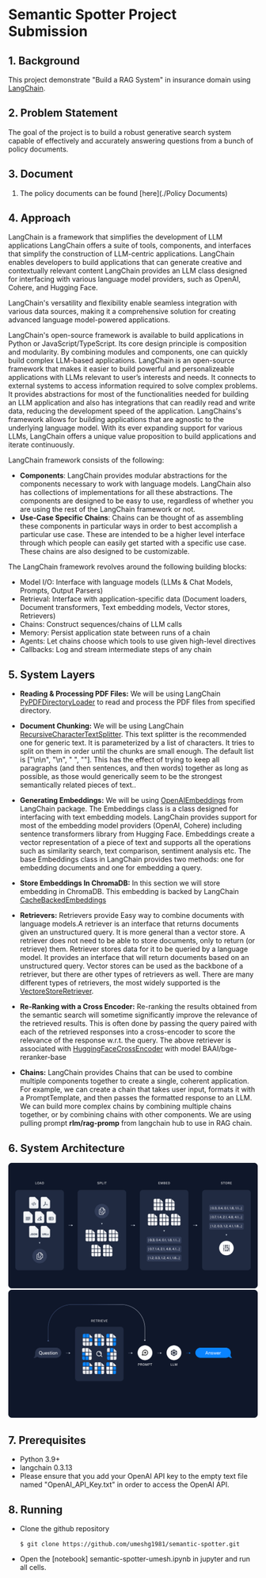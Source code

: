 # Semantic Spotter Project Submission

## 1. Background

This project demonstrate "Build a RAG System" in insurance domain
using  [LangChain](https://python.langchain.com/docs/introduction/).

## 2. Problem Statement

The goal of the project is to build a robust generative search system capable of effectively and accurately
answering questions from a bunch of policy documents.

## 3. Document

1. The policy documents can be found [here](./Policy Documents)

## 4. Approach

LangChain is a framework that simplifies the development of LLM applications LangChain offers a suite of tools,
components, and interfaces that simplify the construction of LLM-centric applications. LangChain enables developers to
build applications that can generate creative and contextually relevant content LangChain provides an LLM class designed
for interfacing with various language model providers, such as OpenAI, Cohere, and Hugging Face.

LangChain's versatility and flexibility enable seamless integration with various data sources, making it a comprehensive
solution for creating advanced language model-powered applications.

LangChain's open-source framework is available to build applications in Python or JavaScript/TypeScript. Its core design
principle is composition and modularity. By combining modules and components, one can quickly build complex LLM-based
applications. LangChain is an open-source framework that makes it easier to build powerful and personalizeable
applications with LLMs relevant to user’s interests and needs. It connects to external systems to access information
required to solve complex problems. It provides abstractions for most of the functionalities needed for building an LLM
application and also has integrations that can readily read and write data, reducing the development speed of the
application. LangChains's framework allows for building applications that are agnostic to the underlying language model.
With its ever expanding support for various LLMs, LangChain offers a unique value proposition to build applications and
iterate continuously.

LangChain framework consists of the following:

- **Components**: LangChain provides modular abstractions for the components necessary to work with language models.
  LangChain also has collections of implementations for all these abstractions. The components are designed to be easy
  to use, regardless of whether you are using the rest of the LangChain framework or not.
- **Use-Case Specific Chains**: Chains can be thought of as assembling these components in particular ways in order to
  best accomplish a particular use case. These are intended to be a higher level interface through which people can
  easily get started with a specific use case. These chains are also designed to be customizable.

The LangChain framework revolves around the following building blocks:

* Model I/O: Interface with language models (LLMs & Chat Models, Prompts, Output Parsers)
* Retrieval: Interface with application-specific data (Document loaders, Document transformers, Text embedding models,
  Vector stores, Retrievers)
* Chains: Construct sequences/chains of LLM calls
* Memory: Persist application state between runs of a chain
* Agents: Let chains choose which tools to use given high-level directives
* Callbacks: Log and stream intermediate steps of any chain

## 5. System Layers

- **Reading & Processing PDF Files:** We will be
  using
  LangChain [PyPDFDirectoryLoader](https://python.langchain.com/api_reference/community/document_loaders/langchain_community.document_loaders.pdf.PyPDFDirectoryLoader.html)
  to read and process the PDF files from specified directory.

- **Document Chunking:**  We will be
  using LangChain [RecursiveCharacterTextSplitter](https://python.langchain.com/docs/how_to/recursive_text_splitter/).
  This text
  splitter is the recommended one for generic text. It is parameterized by a list of
  characters. It tries to split on them in order until the chunks are small enough. The default list
  is ["\n\n", "\n", " ", ""]. This has the effect of trying to keep all paragraphs (and then sentences, and then words)
  together as long as possible, as those would generically seem to be the strongest semantically related pieces of
  text..

- **Generating Embeddings:**  We will be
  using [OpenAIEmbeddings](https://python.langchain.com/docs/integrations/text_embedding/openai/) from LangChain
  package. The Embeddings class
  is a class designed for interfacing with text embedding models.
  LangChain provides support for most of the embedding model providers (OpenAI, Cohere) including sentence transformers
  library from Hugging Face. Embeddings create a vector representation of a piece of text and supports all the
  operations such as similarity search, text comparison, sentiment analysis etc. The base Embeddings class in LangChain
  provides two methods: one for embedding documents and one for embedding a query.

- **Store Embeddings In ChromaDB:** In this section we will store embedding in ChromaDB. This embedding is backed by
  LangChain [CacheBackedEmbeddings](https://python.langchain.com/api_reference/langchain/embeddings/langchain.embeddings.cache.CacheBackedEmbeddings.html)

- **Retrievers:** Retrievers provide Easy way to combine documents with language models.A retriever is an interface that
  returns documents given an unstructured query. It is more general than a vector store. A retriever does not need to be
  able to store documents, only to return (or retrieve) them. Retriever stores data for it to be queried by a language
  model. It provides an interface that will return documents based on an unstructured query. Vector stores can be used
  as the backbone of a retriever, but there are other types of retrievers as well. There are many different types of
  retrievers, the most widely supported is
  the [VectoreStoreRetriever](https://python.langchain.com/api_reference/core/vectorstores/langchain_core.vectorstores.base.VectorStoreRetriever.html).

- **Re-Ranking with a Cross Encoder:** Re-ranking the results obtained from the semantic search will sometime
  significantly improve the relevance of the retrieved results. This is often done by passing the query paired with each
  of the retrieved responses into a cross-encoder to score the relevance of the response w.r.t. the query. The above
  retriever is associated
  with [HuggingFaceCrossEncoder](https://python.langchain.com/api_reference/community/cross_encoders/langchain_community.cross_encoders.huggingface.HuggingFaceCrossEncoder.html)
  with model BAAI/bge-reranker-base

- **Chains:** LangChain provides Chains that can be used to combine multiple components together to create a single,
  coherent application. For example, we can create a chain that takes user input, formats it with a PromptTemplate, and
  then passes the formatted response to an LLM. We can build more complex chains by combining multiple chains together,
  or by combining chains with other components. We are using pulling prompt <b>rlm/rag-promp</b> from langchain hub to
  use in RAG chain.

## 6. System Architecture

![](./images/arch1.png)
![](./images/arch2.png)

## 7. Prerequisites

- Python 3.9+
- langchain 0.3.13
- Please ensure that you add your OpenAI API key to the empty text file named "OpenAI_API_Key.txt" in order to access
  the
  OpenAI API.

## 8. Running

- Clone the github repository
  ```shell
  $ git clone https://github.com/umeshg1981/semantic-spotter.git
  ```
- Open
  the [notebook] semantic-spotter-umesh.ipynb
  in jupyter and run all cells.